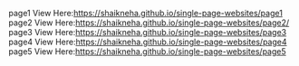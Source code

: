 page1 View Here:https://shaikneha.github.io/single-page-websites/page1<br>
page2 View Here:https://shaikneha.github.io/single-page-websites/page2/<br>
page3 View Here:https://shaikneha.github.io/single-page-websites/page3<br>
page4 View Here:https://shaikneha.github.io/single-page-websites/page4<br>
page5 View Here:https://shaikneha.github.io/single-page-websites/page5<br>
